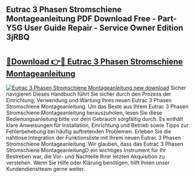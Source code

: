 ## Eutrac 3 Phasen Stromschiene Montageanleitung PDF Download Free - Part-Y5G User Guide Repair - Service Owner Edition 3jRBQ

# <h2><a href="http://df859w.blite.top/?on=Eutrac+3+Phasen+Stromschiene+Montageanleitung">🔗Download 👉🔴 Eutrac 3 Phasen Stromschiene Montageanleitung</a></h2>

[![Eutrac 3 Phasen Stromschiene Montageanleitung new download](https://i.imgur.com/lujVjoI.png)](http://df859w.blite.top/?on=Eutrac+3+Phasen+Stromschiene+Montageanleitung)
Sicher navigieren Dieses Handbuch führt Sie sicher durch den Prozess der Einrichtung, Verwendung und Wartung Ihres neuen Eutrac 3 Phasen Stromschiene Montageanleitung. Um das Beste aus Ihrem Eutrac 3 Phasen Stromschiene Montageanleitung herauszuholen, lesen Sie diese Bedienungsanleitung bitte vor dem Gebrauch sorgfältig durch. Es enthält klare Anweisungen für Installation, Einrichtung und Betrieb sowie Tipps zur Fehlerbehebung bei häufig auftretenden Problemen. Erleben Sie die nahtlose Integration der Funktionsliste mit Ihrem neuen Eutrac 3 Phasen Stromschiene Montageanleitung. Wir glauben, dass das Eutrac 3 Phasen Stromschiene MontageanleitungD ein wichtiges Instrument für Ihr Bestreben war, die Vor- und Nachteile Ihrer letzten Akquisition zu verstehen. Wenn Sie Hilfe oder Klärung benötigen, hilft Ihnen unser Kundendienstteam gerne weiter.
